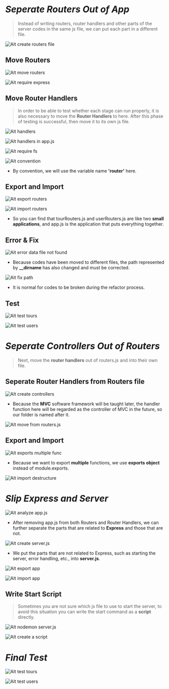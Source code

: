 # **_Seperate Routers Out of App_**

> Instead of writing routers, router handlers and other parts of the server codes in the same js file, we can put each part in a different file.

![Alt create routers file](pic/bandicam%202022-10-18%2012-04-53-521.jpg)

## **Move Routers**

![Alt move routers](pic/bandicam%202022-10-18%2012-06-37-572.jpg)

![Alt require express](pic/bandicam%202022-10-18%2012-08-53-429.jpg)

## **Move Router Handlers**

> In order to be able to test whether each stage can run properly, it is also necessary to move the **Router Handlers** to here. After this phase of testing is successful, then move it to its own js file.

![Alt handlers](pic/bandicam%202022-10-18%2012-10-15-422.jpg)

![Alt handlers in app.js](pic/bandicam%202022-10-18%2012-11-52-767.jpg)

![Alt require fs](pic/bandicam%202022-10-18%2012-13-20-205.jpg)

![Alt convention](pic/bandicam%202022-10-18%2012-15-14-930.jpg)

- By convention, we will use the variable name **'router'** here.

## **Export and Import**

![Alt export routers](pic/bandicam%202022-10-18%2012-18-20-754.jpg)

![Alt import routers](pic/bandicam%202022-10-18%2012-20-17-427.jpg)

- So you can find that tourRouters.js and userRouters.js are like two **small applications**, and app.js is the application that puts everything together.

## **Error & Fix**

![Alt error data file not found](pic/bandicam%202022-10-18%2012-21-46-374.jpg)

- Because codes have been moved to different files, the path represented by **\_\_dirname** has also changed and must be corrected.

![Alt fix path](pic/bandicam%202022-10-18%2012-24-03-060.jpg)

- It is normal for codes to be broken during the refactor process.

## **Test**

![Alt test tours](pic/bandicam%202022-10-18%2012-27-15-920.jpg)

![Alt test users](pic/bandicam%202022-10-18%2012-27-50-803.jpg)

# **_Seperate Controllers Out of Routers_**

> Next, move the **router handlers** out of routers.js and into their own file.

## **Seperate Router Handlers from Routers file**

![Alt create controllers](pic/bandicam%202022-10-18%2012-29-39-841.jpg)

- Because the **MVC** software framework will be taught later, the handler function here will be regarded as the controller of MVC in the future, so our folder is named after it.

![Alt move from routers.js](pic/bandicam%202022-10-18%2012-31-30-727.jpg)

## **Export and Import**

![Alt exports multiple func](pic/bandicam%202022-10-18%2012-34-48-654.jpg)

- Because we want to export **multiple** functions, we use **exports object** instead of module.exports.

![Alt import destructure](pic/bandicam%202022-10-18%2012-44-02-565.jpg)

# **_Slip Express and Server_**

![Alt analyze app.js](pic/bandicam%202022-10-18%2012-46-33-897.jpg)

- After removing app.js from both Routers and Router Handlers, we can further separate the parts that are related to **Express** and those that are not.

![Alt create server.js](pic/bandicam%202022-10-18%2012-47-39-868.jpg)

- We put the parts that are not related to Express, such as starting the server, error handling, etc., into **server.js**.

![Alt export app](pic/bandicam%202022-10-18%2012-48-23-335.jpg)

![Alt import app](pic/bandicam%202022-10-18%2012-49-25-051.jpg)

## **Write Start Script**

> Sometimes you are not sure which js file to use to start the server, to avoid this situation you can write the start command as a **script** directly.

![Alt nodemon server.js](pic/bandicam%202022-10-18%2012-50-46-034.jpg)

![Alt create a script](pic/bandicam%202022-10-18%2012-52-58-718.jpg)

# **_Final Test_**

![Alt test tours](pic/bandicam%202022-10-18%2012-53-41-191.jpg)

![Alt test users](pic/bandicam%202022-10-18%2012-54-08-406.jpg)

